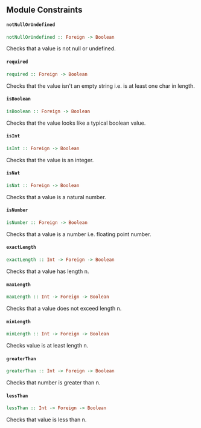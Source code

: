 ## Module Constraints

#### `notNullOrUndefined`

``` purescript
notNullOrUndefined :: Foreign -> Boolean
```

Checks that a value is not null or undefined.

#### `required`

``` purescript
required :: Foreign -> Boolean
```

Checks that the value isn't an empty string i.e. is at least one char in
length.

#### `isBoolean`

``` purescript
isBoolean :: Foreign -> Boolean
```

Checks that the value looks like a typical boolean value.

#### `isInt`

``` purescript
isInt :: Foreign -> Boolean
```

Checks that the value is an integer.

#### `isNat`

``` purescript
isNat :: Foreign -> Boolean
```

Checks that a value is a natural number.

#### `isNumber`

``` purescript
isNumber :: Foreign -> Boolean
```

Checks that a value is a number i.e. floating point number.

#### `exactLength`

``` purescript
exactLength :: Int -> Foreign -> Boolean
```

Checks that a value has length n.

#### `maxLength`

``` purescript
maxLength :: Int -> Foreign -> Boolean
```

Checks that a value does not exceed length n.

#### `minLength`

``` purescript
minLength :: Int -> Foreign -> Boolean
```

Checks value is at least length n.

#### `greaterThan`

``` purescript
greaterThan :: Int -> Foreign -> Boolean
```

Checks that number is greater than n.

#### `lessThan`

``` purescript
lessThan :: Int -> Foreign -> Boolean
```

Checks that value is less than n.


